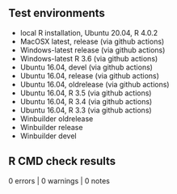 ## Test environments

* local R installation, Ubuntu 20.04, R 4.0.2
* MacOSX latest, release (via github actions)
* Windows-latest release (via github actions)
* Windows-latest R 3.6 (via github actions)
* Ubuntu 16.04, devel (via github actions)
* Ubuntu 16.04, release (via github actions)
* Ubuntu 16.04, oldrelease (via github actions)
* Ubuntu 16.04, R 3.5 (via github actions)
* Ubuntu 16.04, R 3.4 (via github actions)
* Ubuntu 16.04, R 3.3 (via github actions)
* Winbuilder oldrelease
* Winbuilder release
* Winbuilder devel

## R CMD check results

0 errors | 0 warnings | 0 notes


